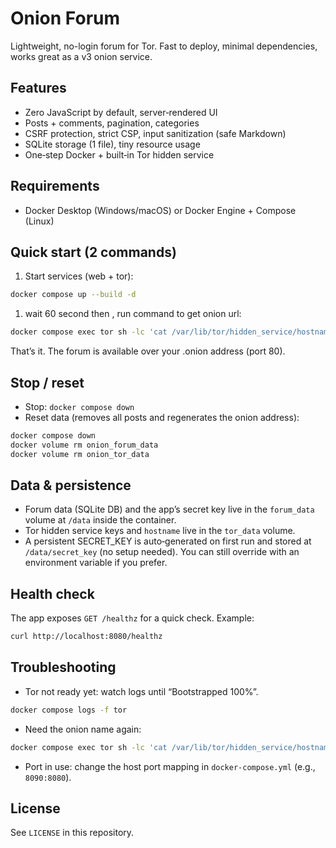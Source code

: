 # Onion Forum

Lightweight, no-login forum for Tor. Fast to deploy, minimal dependencies, works great as a v3 onion service.

## Features

- Zero JavaScript by default, server‑rendered UI
- Posts + comments, pagination, categories
- CSRF protection, strict CSP, input sanitization (safe Markdown)
- SQLite storage (1 file), tiny resource usage
- One‑step Docker + built‑in Tor hidden service

## Requirements

- Docker Desktop (Windows/macOS) or Docker Engine + Compose (Linux)

## Quick start (2 commands)

1. Start services (web + tor):

```bash
docker compose up --build -d
```

1. wait 60 second then , run command to get onion url:

```bash
docker compose exec tor sh -lc 'cat /var/lib/tor/hidden_service/hostname'
```

That’s it. The forum is available over your .onion address (port 80).

## Stop / reset

- Stop: `docker compose down`
- Reset data (removes all posts and regenerates the onion address):

```bash
docker compose down
docker volume rm onion_forum_data 
docker volume rm onion_tor_data
```

## Data & persistence

- Forum data (SQLite DB) and the app’s secret key live in the `forum_data` volume at `/data` inside the container.
- Tor hidden service keys and `hostname` live in the `tor_data` volume.
- A persistent SECRET_KEY is auto‑generated on first run and stored at `/data/secret_key` (no setup needed). You can still override with an environment variable if you prefer.


## Health check

The app exposes `GET /healthz` for a quick check. Example:

```bash
curl http://localhost:8080/healthz
```

## Troubleshooting

- Tor not ready yet: watch logs until “Bootstrapped 100%”.

```bash
docker compose logs -f tor
```

- Need the onion name again:

```bash
docker compose exec tor sh -lc 'cat /var/lib/tor/hidden_service/hostname'
```

- Port in use: change the host port mapping in `docker-compose.yml` (e.g., `8090:8080`).

## License

See `LICENSE` in this repository.
